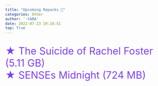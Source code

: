 ```yaml
---
title: "Upcoming Repacks 📌"
categories: Other
author: '-tARA'
date: 2022-07-23 19:16:51
top: True
---
```


<p style="font-size: 2rem; color: #7E3FF2">
★ The Suicide of Rachel Foster (5.11 GB)<br>
★ SENSEs Midnight (724 MB) <br>

